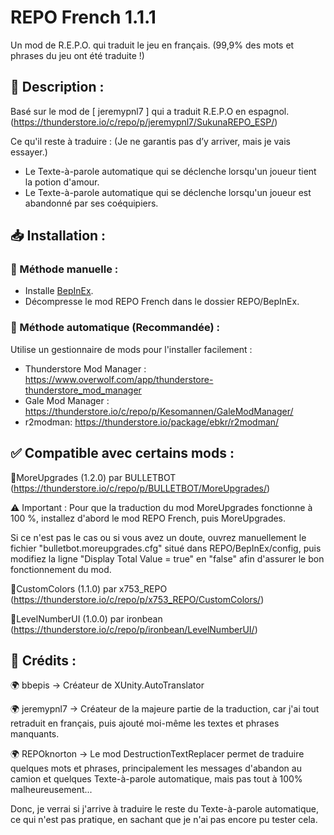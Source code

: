 # REPO French 1.1.1
Un mod de R.E.P.O. qui traduit le jeu en français. (99,9% des mots et phrases du jeu ont été traduite !)

## 📜 Description :
Basé sur le mod de [ jeremypnl7 ] qui a traduit R.E.P.O en espagnol. (https://thunderstore.io/c/repo/p/jeremypnl7/SukunaREPO_ESP/)

Ce qu'il reste à traduire : (Je ne garantis pas d’y arriver, mais je vais essayer.)

- Le Texte-à-parole automatique qui se déclenche lorsqu'un joueur tient la potion d'amour.
- Le Texte-à-parole automatique qui se déclenche lorsqu'un joueur est abandonné par ses coéquipiers.

## 📥 Installation :
### 🔹 Méthode manuelle :

- Installe [BepInEx](https://thunderstore.io/c/repo/p/BepInEx/BepInExPack/).
- Décompresse le mod REPO French dans le dossier REPO/BepInEx.

### 🔹 Méthode automatique (Recommandée) :

Utilise un gestionnaire de mods pour l'installer facilement :

- Thunderstore Mod Manager : https://www.overwolf.com/app/thunderstore-thunderstore_mod_manager
- Gale Mod Manager : https://thunderstore.io/c/repo/p/Kesomannen/GaleModManager/
- r2modman: https://thunderstore.io/package/ebkr/r2modman/

## ✅ Compatible avec certains mods :
🔹MoreUpgrades (1.2.0) par BULLETBOT (https://thunderstore.io/c/repo/p/BULLETBOT/MoreUpgrades/)

⚠️ Important : Pour que la traduction du mod MoreUpgrades fonctionne à 100 %, installez d'abord le mod REPO French, puis MoreUpgrades.

Si ce n'est pas le cas ou si vous avez un doute, ouvrez manuellement le fichier "bulletbot.moreupgrades.cfg" situé dans REPO/BepInEx/config, puis modifiez la ligne "Display Total Value = true" en "false" afin d'assurer le bon fonctionnement du mod.

🔹CustomColors (1.1.0) par x753_REPO (https://thunderstore.io/c/repo/p/x753_REPO/CustomColors/)

🔹LevelNumberUI (1.0.0) par ironbean (https://thunderstore.io/c/repo/p/ironbean/LevelNumberUI/)

## 👥 Crédits :
🌍 bbepis → Créateur de XUnity.AutoTranslator

🌍 jeremypnl7 → Créateur de la majeure partie de la traduction, car j'ai tout retraduit en français, puis ajouté moi-même les textes et phrases manquants.

🌍 REPOknorton → Le mod DestructionTextReplacer permet de traduire quelques mots et phrases, principalement les messages d'abandon au camion et quelques Texte-à-parole automatique, mais pas tout à 100% malheureusement...

Donc, je verrai si j'arrive à traduire le reste du Texte-à-parole automatique, ce qui n'est pas pratique, en sachant que je n'ai pas encore pu tester cela.
